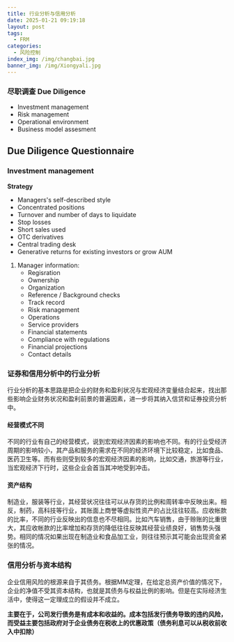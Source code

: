 ```yaml
---
title: 行业分析与信用分析
date: 2025-01-21 09:19:18
layout: post
tags: 
  - FRM
categories:
  - 风险控制
index_img: /img/changbai.jpg
banner_img: /img/Xiongyali.jpg
---
```

### 尽职调查 Due Diligence
- Investment management
- Risk management
- Operational environment
- Business model assesment
## Due Diligence Questionnaire
### Investment management
**Strategy**
  - Managers's self-described style
  - Concentrated positions
  - Turnover and number of days to liquidate
  - Stop losses
  - Short sales used
  - OTC derivatives
  - Central trading desk
  - Generative returns for existing investors or grow AUM
  
1. Manager information:
   - Regisration
   - Ownership
   - Organization
   - Reference / Background checks
   - Track record
   - Risk management
   - Operations
   - Service providers
   - Financial statements
   - Compliance with regulations
   - Financial projections
   - Contact details
### 证券和信用分析中的行业分析
行业分析的基本思路是把企业的财务和盈利状况与宏观经济变量结合起来，找出那些影响企业财务状况和盈利前景的普遍因素，进一步将其纳入信贷和证券投资分析中。

#### 经营模式不同
不同的行业有自己的经营模式，说到宏观经济因素的影响也不同。有的行业受经济周期的影响较小，其产品和服务的需求在不同的经济环境下比较稳定，比如食品、医药卫生等。而有些则受到较多的宏观经济因素的影响，比如交通，旅游等行业，当宏观经济下行时，这些企业会首当其冲地受到冲击。

#### 资产结构
制造业，服装等行业，其经营状况往往可以从存货的比例和周转率中反映出来。相反，制药，高科技等行业，其账面上商誉等虚拟性资产的占比往往较高。应收帐款的比率，不同的行业反映出的信息也不尽相同。比如汽车销售，由于赊账的比重很大，其应收帐款的比率增加和存货的降低往往反映其经营业绩良好，销售势头强势。相同的情况如果出现在制造业和食品加工业，则往往预示其可能会出现资金紧张的情况。

### 信用分析与资本结构
企业信用风险的根源来自于其债务。根据MM定理，在给定总资产价值的情况下，企业的净值不受其资本结构，也就是其债务与权益比例的影响。但是在实际经济生活中，使得这一定理成立的假设并不成立。

**主要在于，公司发行债务是有成本和收益的。成本包括发行债务导致的违约风险，而受益主要包括政府对于企业债务在税收上的优惠政策（债务利息可以从税收前收入中扣除）**